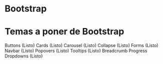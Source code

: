 # Bootstrap
# Temas a poner de Bootstrap
Buttons (Listo)
Cards (Listo)
Carousel (Listo)
Collapse (Listo)
Forms (Listo)
Navbar (Listo)
Popovers (Listo)
Tooltips (Listo)
Breadcrumb
Progress
Dropdowns (Listo)